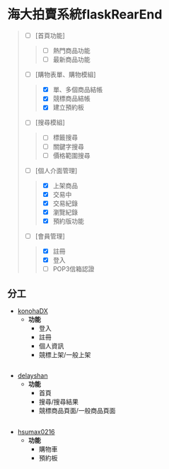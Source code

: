 # 海大拍賣系統flaskRearEnd
> - [ ] [首頁功能]
>> - [ ] 熱門商品功能
>> - [ ] 最新商品功能
> - [ ] [購物表單、購物模組]
>> - [x] 單、多個商品結帳
>> - [x] 競標商品結帳
>> - [x] 建立預約板
> - [ ] [搜尋模組]
>> - [ ] 標籤搜尋
>> - [ ] 關鍵字搜尋
>> - [ ] 價格範圍搜尋
> - [ ] [個人介面管理]
>> - [x] 上架商品
>> - [x] 交易中
>> - [x] 交易紀錄
>> - [x] 瀏覽紀錄
>> - [x] 預約版功能
> - [ ] [會員管理]
>> - [x] 註冊
>> - [x] 登入
>> - [ ] POP3信箱認證

## 分工
* [konohaDX](https://github.com/konohaDX)
  * **功能**
    * 登入
    * 註冊
    * 個人資訊
    * 競標上架/一般上架
## 
* [delayshan](https://github.com/delayshan)
  * **功能**
    * 首頁
    * 搜尋/搜尋結果
    * 競標商品頁面/一般商品頁面
## 
* [hsumax0216](https://github.com/hsumax0216)
  * **功能**
    * 購物車
    * 預約板
